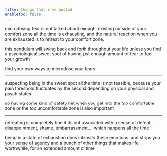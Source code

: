 ```yaml
---
title: things that i've posted
enableToc: false
---
```

microdosing fear is not talked about enough. existing outside of your comfort zone all the time is exhausting, and the natural reaction when you are exhausted is to retreat to your comfort zone.

this pendulum will swing back and forth throughout your life unless you find a psychological sweet spot of having just enough amount of fear to fuel your growth

find your own ways to microdose your fears

***

suspecting being in the sweet spot all the time is not feasible, because your pain threshold fluctuates by the second depending on your physical and psych states

so having some kind of safety net when you get into the *too* comfortable zone or the *too* uncomfortable zone is also important

***

retreating is completely fine if its not associated with a sense of defeat, disappointment, shame, embarrassment,... which happens all the time

being in a state of exhaustion does intensify these emotions. and strips you your sense of agency and a bunch of other things that makes life worthwhile, for an extended amount of time